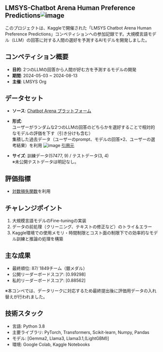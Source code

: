## LMSYS-Chatbot Arena Human Preference Predictions![image](https://github.com/user-attachments/assets/231d312c-60ba-42d8-9ea4-0de804ab4df3)


このプロジェクトは、Kaggleで開催された「LMSYS Chatbot Arena Human Preference Predictions」コンペティションへの参加記録です。大規模言語モデル（LLM）の回答に対する人間の選好を予測するAIモデルを開発しました。

## コンペティション概要

- **目的**: 2つのLLMの回答から人間が好む方を予測するモデルの開発
- **期間**: 2024-05-03 ~ 2024-08-13 
- **主催**: LMSYS Org

## データセット
- **ソース**: [Chatbot Arena プラットフォーム](https://lmarena.ai/)
- **形式**:  
  ユーザーがランダムな2つのLLMの回答のどちらかを選好することで相対的なモデルの評価を下す（引き分けも含む）  
  集積した過去データ（ユーザーのprompt、モデルの回答×2、ユーザーの選考結果）を利用
![image](https://github.com/user-attachments/assets/337d1d20-c483-4fdd-b939-d28f19e320c4)
[引用元](https://www.kaggle.com/code/abaojiang/lmsys-detailed-eda)

- **サイズ**: 訓練データ(57477, 9) / テストデータ(3, 4)  
※未公開テストデータは明記なし。
## 評価指標
- [対数損失関数](https://ja.wikipedia.org/wiki/%E4%BA%A4%E5%B7%AE%E3%82%A8%E3%83%B3%E3%83%88%E3%83%AD%E3%83%94%E3%83%BC)を利用
  
  
## チャレンジポイント
1. 大規模言語モデルのFine-tuningの実装
2. データの前処理（クリーニング、テキストの修正など）のトライ＆エラー
3. Kaggle環境での使用メモリ・時間制限とコスト面の制限下での効率的なモデル訓練と推論の処理を構築
  

## 主な成果
- 最終順位: 87/ 1849チーム（銀メダル）
- 公開リーダーボードスコア: [0.99298]
- 私的リーダーボードスコア: [0.88562]  

※本コンペでは、データリークに対応するため最終提出後に評価用データの入れ替えが行われました。
  

## 技術スタック
- 言語: Python 3.8
- 主要ライブラリ: PyTorch, Transformers, Scikit-learn, Numpy, Pandas
- モデル: [Gemma2, Llama3, Llama3.1,(LightGBM)]
- 環境: Google Colab, Kaggle Notebooks
